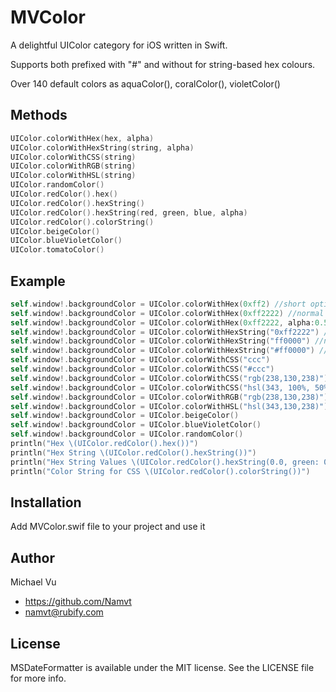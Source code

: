 MVColor
=======

A delightful UIColor category for iOS written in Swift. 

Supports both prefixed with "#" and without for string-based hex colours. 

Over 140 default colors as aquaColor(), coralColor(), violetColor()

## Methods

```objective-c
UIColor.colorWithHex(hex, alpha)
UIColor.colorWithHexString(string, alpha)
UIColor.colorWithCSS(string)
UIColor.colorWithRGB(string)
UIColor.colorWithHSL(string)
UIColor.randomColor()
UIColor.redColor().hex()
UIColor.redColor().hexString()
UIColor.redColor().hexString(red, green, blue, alpha)
UIColor.redColor().colorString()
UIColor.beigeColor()
UIColor.blueVioletColor()
UIColor.tomatoColor()
```

## Example

```objective-c
self.window!.backgroundColor = UIColor.colorWithHex(0xff2) //short option
self.window!.backgroundColor = UIColor.colorWithHex(0xff2222) //normal option
self.window!.backgroundColor = UIColor.colorWithHex(0xff2222, alpha:0.5) //alpha optional
self.window!.backgroundColor = UIColor.colorWithHexString("0xff2222") //short option
self.window!.backgroundColor = UIColor.colorWithHexString("ff0000") //normal option
self.window!.backgroundColor = UIColor.colorWithHexString("#ff0000") //with # option
self.window!.backgroundColor = UIColor.colorWithCSS("ccc")
self.window!.backgroundColor = UIColor.colorWithCSS("#ccc")
self.window!.backgroundColor = UIColor.colorWithCSS("rgb(238,130,238)")
self.window!.backgroundColor = UIColor.colorWithCSS("hsl(343, 100%, 50%, 1)")
self.window!.backgroundColor = UIColor.colorWithRGB("rgb(238,130,238)")
self.window!.backgroundColor = UIColor.colorWithHSL("hsl(343,130,238)")
self.window!.backgroundColor = UIColor.beigeColor()
self.window!.backgroundColor = UIColor.blueVioletColor()
self.window!.backgroundColor = UIColor.randomColor()
println("Hex \(UIColor.redColor().hex())")
println("Hex String \(UIColor.redColor().hexString())")
println("Hex String Values \(UIColor.redColor().hexString(0.0, green: 0.0, blue: 10.0, alpha: 1.0))")
println("Color String for CSS \(UIColor.redColor().colorString())")
```

## Installation

Add MVColor.swif file to your project and use it

## Author

Michael Vu

- https://github.com/Namvt
- namvt@rubify.com

## License

MSDateFormatter is available under the MIT license. See the LICENSE file for more info.